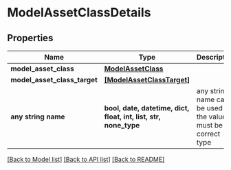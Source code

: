 # ModelAssetClassDetails


## Properties
Name | Type | Description | Notes
------------ | ------------- | ------------- | -------------
**model_asset_class** | [**ModelAssetClass**](ModelAssetClass.md) |  | [optional] 
**model_asset_class_target** | [**[ModelAssetClassTarget]**](ModelAssetClassTarget.md) |  | [optional] 
**any string name** | **bool, date, datetime, dict, float, int, list, str, none_type** | any string name can be used but the value must be the correct type | [optional]

[[Back to Model list]](../README.md#documentation-for-models) [[Back to API list]](../README.md#documentation-for-api-endpoints) [[Back to README]](../README.md)


